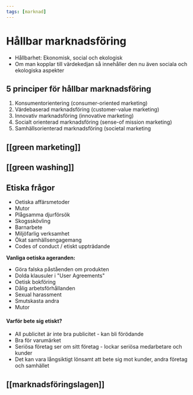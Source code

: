 ```yaml
---
tags: [marknad]
---
```

# Hållbar marknadsföring 
- Hållbarhet: Ekonomisk, social och ekologisk
- Om man kopplar till värdekedjan så innehåller den nu även sociala och ekologiska aspekter

## 5 principer för hållbar marknadsföring
1. Konsumentorientering (consumer-oriented marketing)
2. Värdebaserad marknadsföring (customer-value marketing)
3. Innovativ marknadsföring (innovative marketing)
4. Socialt orienterad marknadsföring (sense-of mission marketing)
5. Samhällsorienterad marknadsföring (societal marketing

## [[green marketing]]

## [[green washing]]

## Etiska frågor
- Oetiska affärsmetoder
- Mutor
- Plågsamma djurförsök
- Skogsskövling
- Barnarbete
- Miljöfarlig verksamhet
- Ökat samhällsengagemang
- Codes of conduct / etiskt uppträdande

**Vanliga oetiska ageranden:**
- Göra falska påståenden om produkten
- Dolda klausuler i "User Agreements"
- Oetisk bokföring
- Dålig arbetsförhållanden
- Sexual harassment
- Smutskasta andra
- Mutor

#### Varför bete sig etiskt?
- All publicitet är inte bra publicitet - kan bli förödande
- Bra för varumärket
- Seriösa företag ser om sitt företag - lockar seriösa medarbetare och kunder
- Det kan vara långsiktigt lönsamt att bete sig mot kunder, andra företag och samhället

## [[marknadsföringslagen]]